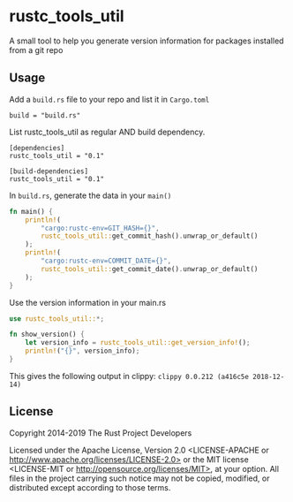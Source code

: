 # rustc_tools_util

A small tool to help you generate version information
for packages installed from a git repo

## Usage

Add a `build.rs` file to your repo and list it in `Cargo.toml`
````
build = "build.rs"
````

List rustc_tools_util as regular AND build dependency.
````
[dependencies]
rustc_tools_util = "0.1"

[build-dependencies]
rustc_tools_util = "0.1"
````

In `build.rs`, generate the data in your `main()`
````rust
fn main() {
    println!(
        "cargo:rustc-env=GIT_HASH={}",
        rustc_tools_util::get_commit_hash().unwrap_or_default()
    );
    println!(
        "cargo:rustc-env=COMMIT_DATE={}",
        rustc_tools_util::get_commit_date().unwrap_or_default()
    );
}

````

Use the version information in your main.rs
````rust
use rustc_tools_util::*;

fn show_version() {
    let version_info = rustc_tools_util::get_version_info!();
    println!("{}", version_info);
}
````
This gives the following output in clippy:
`clippy 0.0.212 (a416c5e 2018-12-14)`


## License

Copyright 2014-2019 The Rust Project Developers

Licensed under the Apache License, Version 2.0 <LICENSE-APACHE or
http://www.apache.org/licenses/LICENSE-2.0> or the MIT license
<LICENSE-MIT or http://opensource.org/licenses/MIT>, at your
option. All files in the project carrying such notice may not be
copied, modified, or distributed except according to those terms.
